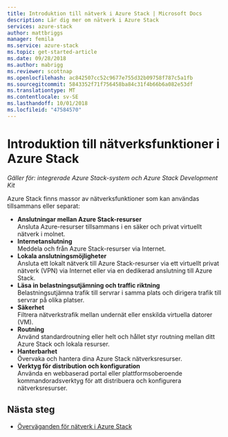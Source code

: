 ```yaml
---
title: Introduktion till nätverk i Azure Stack | Microsoft Docs
description: Lär dig mer om nätverk i Azure Stack
services: azure-stack
author: mattbriggs
manager: femila
ms.service: azure-stack
ms.topic: get-started-article
ms.date: 09/28/2018
ms.author: mabrigg
ms.reviewer: scottnap
ms.openlocfilehash: ac842507cc52c9677e755d32b09758f787c5a1fb
ms.sourcegitcommit: 5843352f71f756458ba84c31f4b66b6a082e53df
ms.translationtype: MT
ms.contentlocale: sv-SE
ms.lasthandoff: 10/01/2018
ms.locfileid: "47584570"
---
```

# <a name="introduction-to-azure-stack-networking"></a>Introduktion till nätverksfunktioner i Azure Stack

*Gäller för: integrerade Azure Stack-system och Azure Stack Development Kit*

Azure Stack finns massor av nätverksfunktioner som kan användas tillsammans eller separat:

- **Anslutningar mellan Azure Stack-resurser**  
    Ansluta Azure-resurser tillsammans i en säker och privat virtuellt nätverk i molnet.
- **Internetanslutning**  
    Meddela och från Azure Stack-resurser via Internet.
- **Lokala anslutningsmöjligheter**  
    Ansluta ett lokalt nätverk till Azure Stack-resurser via ett virtuellt privat nätverk (VPN) via Internet eller via en dedikerad anslutning till Azure Stack.
- **Läsa in belastningsutjämning och traffic riktning**  
    Belastningsutjämna trafik till servrar i samma plats och dirigera trafik till servrar på olika platser.
- **Säkerhet**  
    Filtrera nätverkstrafik mellan undernät eller enskilda virtuella datorer (VM).
- **Routning**  
    Använd standardroutning eller helt och hållet styr routning mellan ditt Azure Stack och lokala resurser.
- **Hanterbarhet**  
    Övervaka och hantera dina Azure Stack nätverksresurser.
- **Verktyg för distribution och konfiguration**  
    Använda en webbaserad portal eller plattformsoberoende kommandoradsverktyg för att distribuera och konfigurera nätverksresurser.


## <a name="next-steps"></a>Nästa steg

* [Överväganden för nätverk i Azure Stack](azure-stack-network-differences.md)